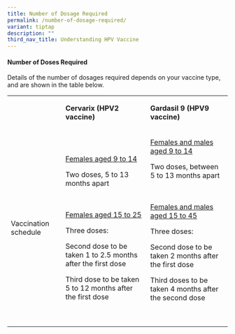 ```yaml
---
title: Number of Dosage Required
permalink: /number-of-dosage-required/
variant: tiptap
description: ""
third_nav_title: Understanding HPV Vaccine
---
```

<h4>Number of Doses Required</h4>
<p>Details of the number of dosages required depends on your vaccine type,
and are shown in the table below.</p>
<table style="minWidth: 75px">
<colgroup>
<col>
<col>
<col>
</colgroup>
<tbody>
<tr>
<td rowspan="1" colspan="1">
<p></p>
</td>
<td rowspan="1" colspan="1">
<p><strong>Cervarix (HPV2 vaccine)</strong>
</p>
</td>
<td rowspan="1" colspan="1">
<p><strong>Gardasil 9 (HPV9 vaccine)</strong>
</p>
</td>
</tr>
<tr>
<td rowspan="1" colspan="1">
<p>Vaccination schedule</p>
</td>
<td rowspan="1" colspan="1">
<p><u>Females aged 9 to 14</u>
</p>
<p>Two doses, 5 to 13 months apart</p>
<p>&nbsp;</p>
<p><u>Females aged 15 to 25</u>
</p>
<p>Three doses:</p>
<p>Second dose to be taken 1 to 2.5 months after the first dose</p>
<p>Third dose to be taken 5 to 12 months after the first dose</p>
</td>
<td rowspan="1" colspan="1">
<p><u>Females and males aged 9 to 14</u>
</p>
<p>Two doses, between 5 to 13 months apart</p>
<p>&nbsp;</p>
<p><u>Females and males aged 15 to 45</u>
</p>
<p>Three doses:</p>
<p>Second dose to be taken 2 months after the first dose</p>
<p>Third doses to be taken 4 months after the second dose</p>
<p>&nbsp;</p>
</td>
</tr>
</tbody>
</table>
<p></p>